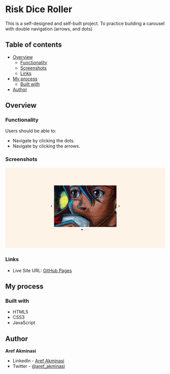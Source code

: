 # Risk Dice Roller

This is a self-designed and self-built project. To practice building a carousel with double navigation (arrows, and dots)

## Table of contents

- [Overview](#overview)
  - [Functionality](#functionality)
  - [Screenshots](#screenshots)
  - [Links](#links)
- [My process](#my-process)
  - [Built with](#built-with)
- [Author](#author)

## Overview

### Functionality

Users should be able to:

- Navigate by clicking the dots.
- Navigate by clicking the arrows.

### Screenshots

![](/screenshots/screenshot1.png)

### Links

- Live Site URL: [GitHub Pages](hhttps://aref-akminasi.github.io/dots-carousel/)

## My process

### Built with

- HTML5
- CSS3
- JavaScript

## Author

**Aref Akminasi**

- LinkedIn - [Aref Akminasi](https://www.linkedin.com/in/aref-akminasi-91412b207/)
- Twitter - [@aref_akminasi](https://twitter.com/aref_akminasi)
